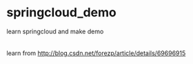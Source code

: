 # springcloud_demo
learn springcloud and make demo</br></br></br>
learn from http://blog.csdn.net/forezp/article/details/69696915
